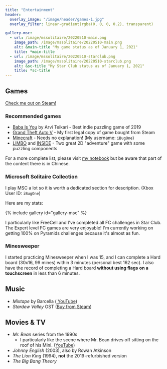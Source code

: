 ```yaml
---
title: "Entertainment"
header:
  overlay_image: "/image/header/games-1.jpg"
  overlay_filter: linear-gradient(rgba(0, 0, 0, 0.2), transparent)

gallery-msc:
  - url: /image/mssolitaire/20220510-main.png
    image_path: /image/mssolitaire/20220510-main.png
    alt: &main-title "My game status as of January 1, 2021"
    title: *main-title
  - url: /image/mssolitaire/20220510-starclub.png
    image_path: /image/mssolitaire/20220510-starclub.png
    alt: &sc-title "My Star Club status as of January 1, 2021"
    title: *sc-title
---
```


## Games

[Check me out on Steam!](https://steamcommunity.com/id/ibugone)

### Recommended games

- [Baba Is You](https://store.steampowered.com/app/736260/Baba_Is_You/) by Arvi Teikari - Best indie puzzling game of 2019
- [Grand Theft Auto V](https://store.steampowered.com/app/271590/Grand_Theft_Auto_V/) - My first legal copy of game bought from Steam
- [Minecraft](https://minecraft.net) - Needs no explanation! (My username: `iBugOne`)
- [LIMBO](https://store.steampowered.com/app/48000/LIMBO/) and [INSIDE](https://store.steampowered.com/app/304430/INSIDE/) - Two great 2D "adventure" game with some puzzling components

For a more complete list, please visit [my notebook](https://notes.ibugone.com/games) but be aware that part of the content there is in Chinese.

### Microsoft Solitaire Collection

I play MSC a lot so it is worth a dedicated section for description. (Xbox User ID: `iBugOne`)

Here are my stats:

{% include gallery id="gallery-msc" %}

I particularly like FreeCell and I've completed all FC challenges in Star Club. The Expert level FC games are very enjoyable! I'm currently working on getting 100% on Pyramids challenges because it's almost as fun.

### Minesweeper

I started practicing Minesweeper when I was 15, and I can complete a Hard board (30x16, 99 mines) within 3 minutes (personal best 162 sec). I also have the record of completing a Hard board **without using flags** **on a touchscreen** in less than 6 minutes.

## Music

- *Mixtape* by Barcella ([<i class="fab fa-fw fa-youtube"></i> YouTube](https://www.youtube.com/watch?v=lavSP2spE14))
- *Stardew Valley* OST ([Buy from <i class="fab fa-fw fa-steam"></i> Steam](https://store.steampowered.com/app/440820/Stardew_Valley_Soundtrack/))

## Movies & TV

- *Mr. Bean* series from the 1990s
  - I particularly like the scene where Mr. Bean drives off sitting on the roof of his Mini. ([YouTube](https://www.youtube.com/watch?v=e6VaYr7xOsw&t=12m11s))
- *Johnny English* (2003), also by Rowan Atkinson
- *The Lion King* (1994), **not** the 2019-refurbished version
- *The Big Bang Theory*
